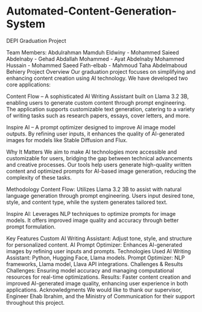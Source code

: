 # Automated-Content-Generation-System
DEPI Graduation Project

Team Members:
Abdulrahman Mamduh Eldwiny -
Mohammed Saieed Abdelnaby -
Gehad Abdallah Mohammed -
Ayat Abdelnaby Mohammed Hussain -
Mohammed Saeed Fath-elbab -
Mahmoud Taha Abdelmaboud Behiery 
Project Overview
Our graduation project focuses on simplifying and enhancing content creation using AI technology. We have developed two core applications:

Content Flow – A sophisticated AI Writing Assistant built on Llama 3.2 3B, enabling users to generate custom content through prompt engineering. The application supports customizable text generation, catering to a variety of writing tasks such as research papers, essays, cover letters, and more.

Inspire AI – A prompt optimizer designed to improve AI image model outputs. By refining user inputs, it enhances the quality of AI-generated images for models like Stable Diffusion and Flux.

Why It Matters
We aim to make AI technologies more accessible and customizable for users, bridging the gap between technical advancements and creative processes. Our tools help users generate high-quality written content and optimized prompts for AI-based image generation, reducing the complexity of these tasks.

Methodology
Content Flow: Utilizes Llama 3.2 3B to assist with natural language generation through prompt engineering. Users input desired tone, style, and content type, while the system generates tailored text.

Inspire AI: Leverages NLP techniques to optimize prompts for image models. It offers improved image quality and accuracy through better prompt formulation.

Key Features
Custom AI Writing Assistant: Adjust tone, style, and structure for personalized content.
AI Prompt Optimizer: Enhances AI-generated images by refining user inputs and prompts.
Technologies Used
AI Writing Assistant: Python, Hugging Face, Llama models.
Prompt Optimizer: NLP frameworks, Llama model, Llava API integrations.
Challenges & Results
Challenges: Ensuring model accuracy and managing computational resources for real-time optimizations.
Results: Faster content creation and improved AI-generated image quality, enhancing user experience in both applications.
Acknowledgments
We would like to thank our supervisor, Engineer Ehab Ibrahim, and the Ministry of Communication for their support throughout this project.
